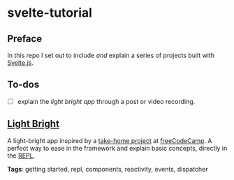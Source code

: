 # svelte-tutorial

## Preface

In this repo I set out to include _and_ explain a series of projects built with [Svelte.js](https://svelte.dev).

## To-dos

- [ ] explain the _light bright app_ through a post or video recording.

## [Light Bright](https://svelte.dev/repl/cef9541e26814afa8abdc2d84feecb42?version=3.12.1)

A light-bright app inspired by a [take-home project](https://learn.freecodecamp.org/coding-interview-prep/take-home-projects/build-a-light-bright-app/) at [freeCodeCamp](freecodecamp.org). A perfect way to ease in the framework and explain basic concepts, directly in the [REPL](https://svelte.dev/repl).

**Tags**: getting started, repl, components, reactivity, events, dispatcher